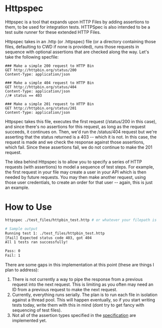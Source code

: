 # Httpspec

Httpspec is a tool that expands upon HTTP Files by adding assertions to them, to be used for integration tests. HTTPSpec is also intended
to be a test suite runner for these extended HTTP Files.

Httpspec takes in an .http (or .httpspec) file (or a directory containing those files, defaulting to CWD if none is provided), runs those requests in sequence with optional assertions that are checked along the way. Let's take the following specfile:

```
### Make a simple 200 request to HTTP Bin
GET http://httpbin.org/status/200
Content-Type: application/json

### Make a simple 404 request to HTTP Bin
GET http://httpbin.org/status/404
Content-Type: application/json
//# status == 403

### Make a simple 201 request to HTTP Bin
GET http://httpbin.org/status/201
Content-Type: application/json
```

Httpspec takes this file, executes the first request (/status/200 in this case), and since there's no assertions for this request, as long as the request succeeds, it continues on. Then, we'd run the /status/404 request but we're asserting that the status returned is a 403 -- which it is not. In this case, the request is made and we check the response against those assertions, which fail. Since these assertions fail, we do not continue to make the 201 request.

The idea behind Httpspec is to allow you to specify a series of HTTP requests (with assertions) to model a sequence of test steps. For example, the first request in your file may create a user in your API which is then needed by future requests. You may then make another request, using those user credentials, to create an order for that user -- again, this is just an example.

# How to Use

```bash
httpspec ./test_files/httpbin_test.http # or whatever your filepath is to your .http or .httpspec file

# Sample output
Running test 1: ./test_files/httpbin_test.http
[Fail] Expected status code 403, got 404
All 1 tests ran successfully!

Pass: 0
Fail: 1
```

There are some gaps in this implementation at this point (these are things I plan to address):

1. There is not currently a way to pipe the response from a previous request into the next request. This is limiting as you often may need an ID from a previous request to make the next request.
2. Currently, everything runs serially. The plan is to run each file in isolation against a thread pool. This will happen eventually, so if you start writing tests today, write them with this in mind (dont try to get fancy with sequencing of test files).
3. Not all of the assertion types specified in the [specification](./HTTPSpec.md) are implemented yet.
